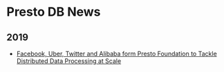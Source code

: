 
# Presto DB News

## 2019
- [Facebook, Uber, Twitter and Alibaba form Presto Foundation to Tackle Distributed Data Processing at Scale](https://www.linuxfoundation.org/press-release/2019/09/facebook-uber-twitter-and-alibaba-form-presto-foundation-to-tackle-distributed-data-processing-at-scale/)

